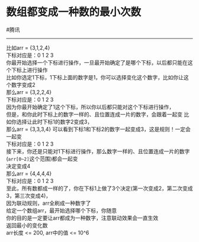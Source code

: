 # 数组都变成一种数的最小次数
#腾讯 

---

比如arr = {3,1,2,4}  
下标对应是：0 1 2 3  
你最开始选择一个下标进行操作，一旦最开始确定了是哪个下标，以后都只能在这个下标上进行操作  
比如你选定1下标，1下标上面的数字是1，你可以选择变化这个数字，比如你让这个数字变成2  
那么arr = {3,2,2,4}  
下标对应是：0 1 2 3  
因为你最开始确定了1这个下标，所以你以后都只能对这个下标进行操作，  
但是，和你此时下标上的数字一样的、且位置连成一片的数字，会跟着一起变
比如你选择让此时下标1的数字2变成3，  
那么arr = {3,3,3,4} 可以看到下标1和下标2的数字一起变成3，这是规则！一定会一起变  
下标对应是：0 1 2 3  
接下来，你还是只能对1下标进行操作，那么数字一样的、且位置连成一片的数字(`arr[0~2]`这个范围)都会一起变  
决定变成4  
那么arr = {4,4,4,4}  
下标对应是：0 1 2 3  
至此，所有数都成一样的了，你在下标1上做了3个决定(第一次变成2，第二次变成3，第三次变成4)，  
因为联动规则，arr全刷成一种数字了  
给定一个数组arr，最开始选择哪个下标，你随意  
你的目的是一定要让arr都成为一种数字，注意联动效果会一直生效  
返回最小的变化数   
arr长度 <= 200, arr中的值 <= 10^6  

